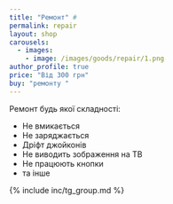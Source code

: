 ```yaml
---
title: "Ремонт" #
permalink: repair
layout: shop
carousels:
  - images: 
    - image: /images/goods/repair/1.png
author_profile: true
price: "Від 300 грн"
buy: "ремонту "
---
```


Ремонт будь якої складності:

- Не вмикається
- Не заряджається
- Дріфт джойконів
- Не виводить зображення на ТВ
- Не працюють кнопки
- та інше 

{% include inc/tg_group.md %}